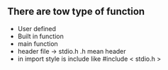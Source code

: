 ## There are tow type of function

- User defined
- Built in function
- main function
- header file -> stdio.h .h mean header
- in import style is include like #include < stdio.h >
